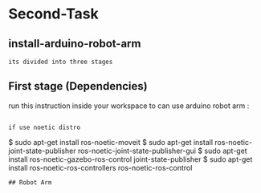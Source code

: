 # Second-Task
## install-arduino-robot-arm
```
its divided into three stages
```
## First stage (Dependencies)
run this instruction inside your workspace to can use arduino robot arm :
```

if use noetic distro

```
$ sudo apt-get install ros-noetic-moveit
$ sudo apt-get install ros-noetic-joint-state-publisher ros-noetic-joint-state-publisher-gui
$ sudo apt-get install ros-noetic-gazebo-ros-control joint-state-publisher
$ sudo apt-get install ros-noetic-ros-controllers ros-noetic-ros-control
```
## Robot Arm
